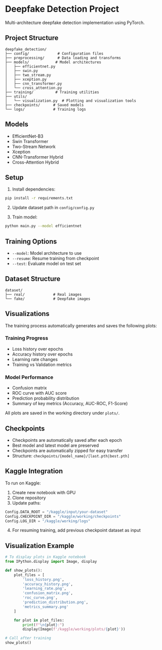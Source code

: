 # Deepfake Detection Project

Multi-architecture deepfake detection implementation using PyTorch.

## Project Structure

```
deepfake_detection/
├── config/             # Configuration files
├── preprocessing/      # Data loading and transforms
├── models/            # Model architectures
│   ├── efficientnet.py
│   ├── swin.py
│   ├── two_stream.py
│   ├── xception.py
│   ├── cnn_transformer.py
│   └── cross_attention.py
├── training/          # Training utilities
├── utils/
│   └── visualization.py  # Plotting and visualization tools
├── checkpoints/      # Saved models
└── logs/             # Training logs
```

## Models

- EfficientNet-B3
- Swin Transformer
- Two-Stream Network
- Xception
- CNN-Transformer Hybrid
- Cross-Attention Hybrid

## Setup

1. Install dependencies:

```bash
pip install -r requirements.txt
```

2. Update dataset path in `config/config.py`

3. Train model:

```bash
python main.py --model efficientnet
```

## Training Options

- `--model`: Model architecture to use
- `--resume`: Resume training from checkpoint
- `--test`: Evaluate model on test set

## Dataset Structure

```
dataset/
├── real/             # Real images
└── fake/             # Deepfake images
```

## Visualizations

The training process automatically generates and saves the following plots:

### Training Progress

- Loss history over epochs
- Accuracy history over epochs
- Learning rate changes
- Training vs Validation metrics

### Model Performance

- Confusion matrix
- ROC curve with AUC score
- Prediction probability distribution
- Summary of key metrics (Accuracy, AUC-ROC, F1-Score)

All plots are saved in the working directory under `plots/`.

## Checkpoints

- Checkpoints are automatically saved after each epoch
- Best model and latest model are preserved
- Checkpoints are automatically zipped for easy transfer
- Structure: `checkpoints/{model_name}/[last.pth|best.pth]`

## Kaggle Integration

To run on Kaggle:

1. Create new notebook with GPU
2. Clone repository
3. Update paths:

```python
Config.DATA_ROOT = "/kaggle/input/your-dataset"
Config.CHECKPOINT_DIR = "/kaggle/working/checkpoints"
Config.LOG_DIR = "/kaggle/working/logs"
```

4. For resuming training, add previous checkpoint dataset as input

## Visualization Example

```python
# To display plots in Kaggle notebook
from IPython.display import Image, display

def show_plots():
    plot_files = [
        'loss_history.png',
        'accuracy_history.png',
        'learning_rate.png',
        'confusion_matrix.png',
        'roc_curve.png',
        'prediction_distribution.png',
        'metrics_summary.png'
    ]

    for plot in plot_files:
        print(f"\n{plot}:")
        display(Image(f'/kaggle/working/plots/{plot}'))

# Call after training
show_plots()
```
